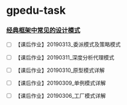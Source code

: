 # gpedu-task

### [经典框架中常见的设计模式](https://github.com/bobit/gpedu-task/tree/master/demo-designpattern)

- [ ] 【课后作业】20190313_委派模式及策略模式

- [ ] 【课后作业】20190311_深度分析代理模式

- [ ] 【课后作业】20190310_原型模式详解

- [ ] 【课后作业】20190309_单例模式详解

- [ ] 【课后作业】20190306_工厂模式详解



